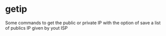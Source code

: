 # getip
Some commands to get the public or private IP with the option of save a list of publics IP given by yout ISP

